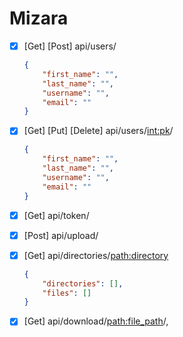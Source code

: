 # Mizara
- [x] [Get] [Post] api/users/

  ```json
  {
      "first_name": "",
      "last_name": "",
      "username": "",
      "email": ""
  }
  ```

  


- [x] [Get] [Put] [Delete] api/users/<int:pk>/

    ```json
    {
        "first_name": "",
        "last_name": "",
        "username": "",
        "email": ""
    }
    ```

    

- [x] [Get] api/token/

- [x] [Post] api/upload/

- [x]   [Get] api/directories/<path:directory>

    ```json
    {
        "directories": [],
        "files": []
    }
    ```

- [x] [Get] api/download/<path:file_path>/,

  